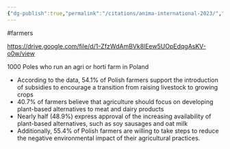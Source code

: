 ```yaml
---
{"dg-publish":true,"permalink":"/citations/anima-international-2023/","created":"2024-12-04T12:00:09.903+00:00","updated":"2025-10-09T09:39:36.046+01:00"}
---
```


 #farmers 

https://drive.google.com/file/d/1-ZfzWdAmBVk8lEew5UOpEdqgAsKV-o0w/view

1000 Poles who run an agri or horti farm in Poland

- According to the data, 54.1% of Polish farmers support the introduction of subsidies to encourage a transition from raising livestock to growing crops
- 40.7% of farmers believe that agriculture should focus on developing plant-based alternatives to meat and dairy products
- Nearly half (48.9%) express approval of the increasing availability of plant-based alternatives, such as soy sausages and oat milk
- Additionally, 55.4% of Polish farmers are willing to take steps to reduce the negative environmental impact of their agricultural practices.

